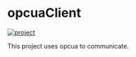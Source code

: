 # opcuaClient

[![project](https://img.shields.io/badge/project%20-modbus-brightgreen.svg?style=flat-square)](https://github.com/AbyssTurtle/opcuaClient)


This project uses opcua to communicate.
